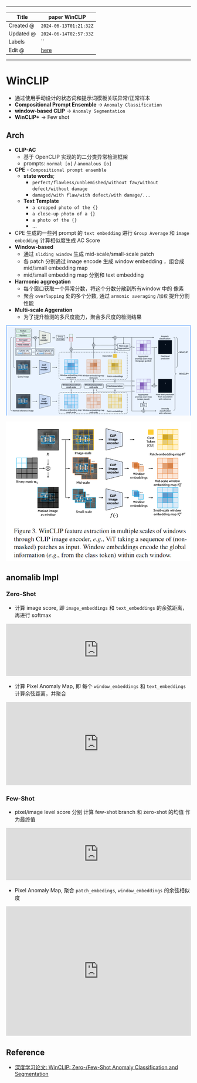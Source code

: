 -----

| Title     | paper WinCLIP                                         |
| --------- | ----------------------------------------------------- |
| Created @ | `2024-06-13T01:21:32Z`                                |
| Updated @ | `2024-06-14T02:57:33Z`                                |
| Labels    | \`\`                                                  |
| Edit @    | [here](https://github.com/junxnone/aiwiki/issues/468) |

-----

# WinCLIP

  - 通过使用手动设计的状态词和提示词模板关联异常/正常样本
  - **Compositional Prompt Ensemble** -\> `Anomaly Classification`
  - **window-based CLIP** -\> `Anomaly Segmentation`
  - **WinCLIP+** -\> Few shot

## Arch

  - **CLIP-AC**
      - 基于 OpenCLIP 实现的的二分类异常检测框架
      - prompts: `normal [o]` / `anomalous [o]`
  - **CPE** - `Compositional prompt ensemble`
      - **state words**;
          - `perfect/flawless/unblemished/without faw/without
            defect/without damage`
          - `damaged/with flaw/with defect/with damage/...`
      - **Text Template**
          - `a cropped photo of the {}`
          - `a close-up photo of a {}`
          - `a photo of the {}`
          - ...
  - CPE 生成的一些列 prompt 的 `text embedding` 进行 `Group Average` 和 `image
    embedding` 计算相似度生成 AC Score
  - **Window-based**
      - 通过 `sliding window` 生成 mid-scale/small-scale patch
      - 各 patch 分别通过 image encode 生成 window embedding ，组合成 mid/small
        embedding map
      - mid/small embedding map 分别和 text embedding 
  - **Harmonic aggregation**
      - 每个窗口获取一个异常分数，将这个分数分散到所有window 中的 像素
      - 聚合 `overlapping` 处的多个分数, 通过 `armonic averaging` /`加权` 提升分割性能
  - **Multi-scale Aggeration**
      - 为了提升检测的多尺度能力，聚合多尺度的检测结果

![image](media/425468f65f433933cac06b958b7f2e7892a71a08.png)

![image](media/7b4980873fecf3a1247afe10552afb14f63dc5b2.png)

## anomalib Impl

### Zero-Shot

  - 计算 image score, 即 `image_embeddings` 和 `text_embeddings` 的余弦距离，再进行
    softmax

<iframe frameborder="0" scrolling="no" style="width:100%; height:142px;" allow="clipboard-write" src="https://junxnone.github.io/emgithub/iframe.html?target=https%3A%2F%2Fgithub.com%2Fopenvinotoolkit%2Fanomalib%2Fblob%2F56843d2671977d07ad228e6e5d870bf7f240cf59%2Fsrc%2Fanomalib%2Fmodels%2Fimage%2Fwinclip%2Futils.py%23L95-L97&style=agate&type=code&showBorder=on&showLineNumbers=on&showFileMeta=on&showFullPath=on&showCopy=on"></iframe>

  - 计算 Pixel Anomaly Map, 即 每个 `window_embeddings` 和 `text_embeddings`
    计算余弦距离，并聚合

<iframe frameborder="0" scrolling="no" style="width:100%; height:226px;" allow="clipboard-write" src="https://junxnone.github.io/emgithub/iframe.html?target=https%3A%2F%2Fgithub.com%2Fopenvinotoolkit%2Fanomalib%2Fblob%2F22caf3badf610641c6b0d4f7ba5d6e1b1e419ce8%2Fsrc%2Fanomalib%2Fmodels%2Fimage%2Fwinclip%2Ftorch_model.py%23L275-L281&style=agate&type=code&showBorder=on&showLineNumbers=on&showFileMeta=on&showFullPath=on&showCopy=on"></iframe>

### Few-Shot

  - pixel/image level score 分别 计算 few-shot branch 和 zero-shot 的均值 作为最终值

<iframe frameborder="0" scrolling="no" style="width:100%; height:142px;" allow="clipboard-write" src="https://junxnone.github.io/emgithub/iframe.html?target=https%3A%2F%2Fgithub.com%2Fopenvinotoolkit%2Fanomalib%2Fblob%2F22caf3badf610641c6b0d4f7ba5d6e1b1e419ce8%2Fsrc%2Fanomalib%2Fmodels%2Fimage%2Fwinclip%2Ftorch_model.py%23L243-L245&style=agate&type=code&showBorder=on&showLineNumbers=on&showFileMeta=on&showFullPath=on&showCopy=on"></iframe>

  - Pixel Anomaly Map, 聚合 `patch_embedings`, `window_embeddings` 的余弦相似度

<iframe frameborder="0" scrolling="no" style="width:100%; height:352px;" allow="clipboard-write" src="https://junxnone.github.io/emgithub/iframe.html?target=https%3A%2F%2Fgithub.com%2Fopenvinotoolkit%2Fanomalib%2Fblob%2F22caf3badf610641c6b0d4f7ba5d6e1b1e419ce8%2Fsrc%2Fanomalib%2Fmodels%2Fimage%2Fwinclip%2Ftorch_model.py%23L304-L316&style=agate&type=code&showBorder=on&showLineNumbers=on&showFileMeta=on&showFullPath=on&showCopy=on"></iframe>

## Reference

  - [深度学习论文: WinCLIP: Zero-/Few-Shot Anomaly Classification and
    Segmentation](https://blog.csdn.net/shanglianlm/article/details/132432407)
